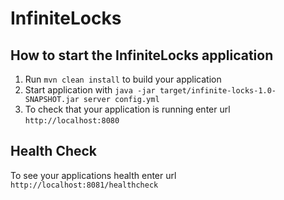 # InfiniteLocks

How to start the InfiniteLocks application
---

1. Run `mvn clean install` to build your application
1. Start application with `java -jar target/infinite-locks-1.0-SNAPSHOT.jar server config.yml`
1. To check that your application is running enter url `http://localhost:8080`

Health Check
---

To see your applications health enter url `http://localhost:8081/healthcheck`
